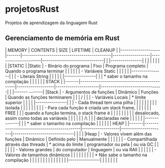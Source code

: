 # projetosRust
Projetos de aprendizagem da linguagem Rust

## Gerenciamento de memória em Rust

| MEMORY             | CONTENTS                                            | SIZE              | LIFETIME             | CLEANUP                       |
|--------------------|-------|---------------------------------------------|-------------------|----------------------|-------------------------------|
| |----------------| |       |                                             |                   |                      |                               |
| |STATIC          | |Static | - Binário do programa                       | Fixo              | Programa completo    | Quando o programa terminar    |
| |                | |       | - Variáveis Static                          |                   |                      |                               |
| |----------------| |       | - Literais String                           |                   |                      |                               |
| |----------------| |       | * saber o tamanho na compilação             |                   |                      |                               |
| | STACK          | |-------|---------------------------------------------|-------------------|----------------------|-------------------------------|
| |-------  -------| |Stack  | - Argumentos de funções                     | Dinâmico          | Funções              | Quando as funções terminarem  |
| |       \/       | |       | - Variáveis Locais                          | * limite superior |                      |                               |
| |----------------| |       | - Cada thread tem uma pilha                 |                   |                      |                               |
| |                | |       |   isolada                                   |                   |                      |                               |
| |                | |       | - Para cada função é criada um stack frame, |                   |                      |                               |
| |  FREE          | |       |   quando a função termina, o stack frame é  |                   |                      |                               |
| |                | |       |   desalocado, assim como todas as variáveis |                   |                      |                               |
| |       /\       | |       |   declaradas nele                           |                   |                      |                               |
| |-------  -------| |       | * saber o tamanho na compilação             |                   |                      |                               |
| | HEAP           | |-------|---------------------------------------------|-------------------|----------------------|-------------------------------|
| |                | |Heap   | - Valores vivem além das funções            | Dinâmico          | Definido pelo        | Manualmente                   |
| |                | |       | - Compartilhada através das threads         | * acima do limite | programador ou pela  | ou via GC                     |
| |                | |       | - Valores grandes                           |   do computador   | linguagem            | ou via RAII                   |
| |                | |       | - Valores de tamanhos dinâmicos             |                   |                      |                               |
| |                | |       | * Não sabe o tamanho na compilação          |                   |                      |                               |
| |                | |       |                                             |                   |                      |                               |
| |----------------| |       |                                             |                   |                      |                               |
